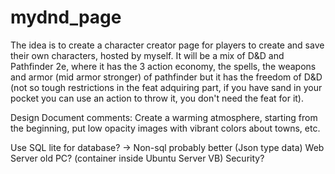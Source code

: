 # mydnd_page
The idea is to create a character creator page for players to create and save their own characters, hosted by myself. It will be a mix of D&D and Pathfinder 2e, where it has the 3 action economy, the spells, the weapons and armor (mid armor stronger) of pathfinder but it has the freedom of D&D (not so tough restrictions in the feat adquiring part, if you have sand in your pocket you can use an action to throw it, you don't need the feat for it).

Design Document comments:
Create a warming atmosphere, starting from the beginning, put low opacity images with vibrant colors about towns, etc.

Use SQL lite for database? -> Non-sql probably better (Json type data)
Web Server old PC? (container inside Ubuntu Server VB)
Security?
